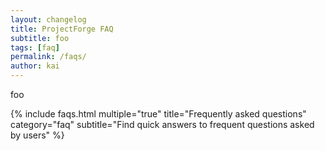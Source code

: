 ```yaml
---
layout: changelog
title: ProjectForge FAQ
subtitle: foo
tags: [faq]
permalink: /faqs/
author: kai
---
```


foo

{% include faqs.html multiple="true" title="Frequently asked questions" category="faq" subtitle="Find quick answers to frequent questions asked by users" %}
